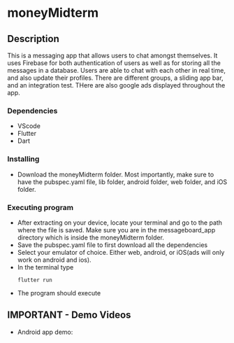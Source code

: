 # moneyMidterm

## Description

This is a messaging app that allows users to chat amongst themselves. It uses Firebase for both authentication of users as well as for storing all the messages in a database. Users are able to chat with each other in real time, and also update their profiles. There are different groups, a sliding app bar, and an integration test. THere are also google ads displayed throughout the app.

### Dependencies

* VScode
* Flutter
* Dart

### Installing

* Download the moneyMidterm folder. Most importantly, make sure to have the pubspec.yaml file, lib folder, android folder, web folder, and iOS folder.

### Executing program

* After extracting on your device, locate your terminal and go to the path where the file is saved. Make sure you are in the messageboard_app directory which is inside the moneyMidterm folder.
* Save the pubspec.yaml file to first download all the dependencies
* Select your emulator of choice. Either web, android, or iOS(ads will only work on android and ios).
* In the terminal type
   ```
   flutter run
   ```
* The program should execute

## IMPORTANT - Demo Videos 
* Android app demo: 



